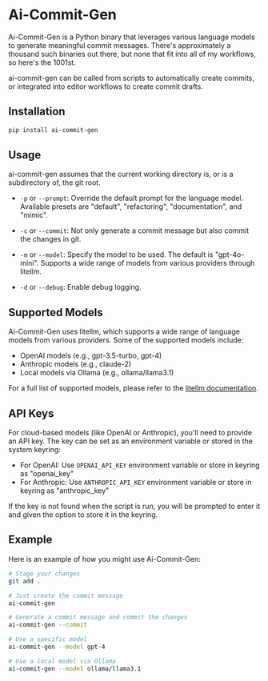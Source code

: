 # Ai-Commit-Gen

Ai-Commit-Gen is a Python binary that leverages various language models to generate meaningful commit messages. There's approximately a thousand such binaries out there, but none that fit into all of my workflows, so here's the 1001st.

ai-commit-gen can be called from scripts to automatically create commits, or integrated into editor workflows to create commit drafts.

## Installation

```bash
pip install ai-commit-gen
```

## Usage

ai-commit-gen assumes that the current working directory is, or is a subdirectory of, the git root.

- `-p` or `--prompt`: Override the default prompt for the language model. Available presets are "default", "refactoring", "documentation", and "mimic".

- `-c` or `--commit`: Not only generate a commit message but also commit the changes in git.

- `-m` or `--model`: Specify the model to be used. The default is "gpt-4o-mini". Supports a wide range of models from various providers through litellm.

- `-d` or `--debug`: Enable debug logging.

## Supported Models

Ai-Commit-Gen uses litellm, which supports a wide range of language models from various providers. Some of the supported models include:

- OpenAI models (e.g., gpt-3.5-turbo, gpt-4)
- Anthropic models (e.g., claude-2)
- Local models via Ollama (e.g., ollama/llama3.1)

For a full list of supported models, please refer to the [litellm documentation](https://docs.litellm.ai/docs/providers).

## API Keys

For cloud-based models (like OpenAI or Anthropic), you'll need to provide an API key. The key can be set as an environment variable or stored in the system keyring:

- For OpenAI: Use `OPENAI_API_KEY` environment variable or store in keyring as "openai_key"
- For Anthropic: Use `ANTHROPIC_API_KEY` environment variable or store in keyring as "anthropic_key"

If the key is not found when the script is run, you will be prompted to enter it and given the option to store it in the keyring.

## Example

Here is an example of how you might use Ai-Commit-Gen:

```bash
# Stage your changes
git add .

# Just create the commit message
ai-commit-gen

# Generate a commit message and commit the changes
ai-commit-gen --commit

# Use a specific model
ai-commit-gen --model gpt-4

# Use a local model via Ollama
ai-commit-gen --model ollama/llama3.1
```
